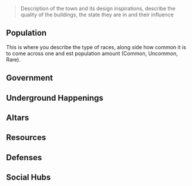 > Description of the town and its design inspirations, describe the quality of the buildings, the state they are in and their influence

## Population
This is where you describe the type of races, along side how common it is to come across one and est population amount (Common, Uncommon, Rare).
## Government
## Underground Happenings
## Altars
## Resources
## Defenses
## Social Hubs

